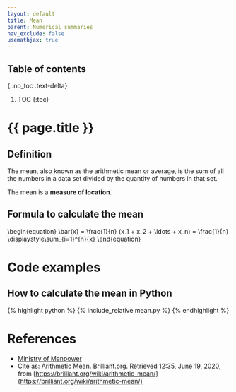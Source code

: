 ```yaml
---
layout: default
title: Mean 
parent: Numerical summaries
nav_exclude: false
usemathjax: true
---
```


## Table of contents
{:.no_toc .text-delta}

1. TOC
{:toc}

# {{ page.title }}

## Definition

The mean, also known as the arithmetic mean or average, is the sum of all the numbers in a data set divided by the quantity of numbers in that set. 

The mean is a **measure of location**.

## Formula to calculate the mean

\begin{equation}
\bar{x} = \frac{1}{n} (x_1 + x_2 + \ldots + x_n) = \frac{1}{n} \displaystyle\sum_{i=1}^{n}{x}
\end{equation}

# Code examples

## How to calculate the mean in Python

{% highlight python %}
{% include_relative mean.py %}
{% endhighlight %}

# References

* [Ministry of Manpower](https://stats.mom.gov.sg/SL/Pages/Mean-Uses.aspx)
* Cite as: Arithmetic Mean. Brilliant.org. Retrieved 12:35, June 19, 2020, from [https://brilliant.org/wiki/arithmetic-mean/](https://brilliant.org/wiki/arithmetic-mean/)